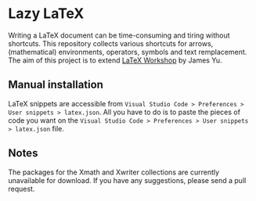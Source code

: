 # Lazy LaTeX

Writing a LaTeX document can be time-consuming and tiring without shortcuts. This repository collects various shortcuts for arrows, (mathematical) environments, operators, symbols and text remplacement. The aim of this project is to extend [LaTeX Workshop](https://github.com/James-Yu/LaTeX-Workshop) by James Yu.

## Manual installation

LaTeX snippets are accessible from `Visual Studio Code > Preferences > User snippets > latex.json`. All you have to do is to paste the pieces of code you want on the `Visual Studio Code > Preferences > User snippets > latex.json` file.

## Notes

The packages for the Xmath and Xwriter collections are currently unavailable for download. If you have any suggestions, please send a pull request.
